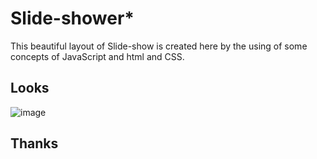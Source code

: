 #  **Slide-shower***
This beautiful layout of Slide-show is created here by the using of some concepts of JavaScript and html and CSS.

##  Looks
![image](https://github.com/0203nilesh/Slide-shower/assets/95562518/64b9bd42-038f-49c0-b62b-c409f34cdca5)

## Thanks

